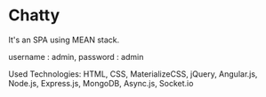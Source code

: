 # Chatty

It's an SPA using MEAN stack.

username : admin,
password : admin

Used Technologies: HTML, CSS, MaterializeCSS, jQuery, Angular.js, Node.js, Express.js, MongoDB, Async.js, Socket.io
